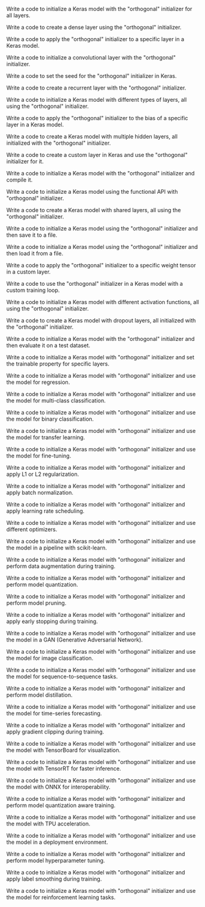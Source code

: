 Write a code to initialize a Keras model with the "orthogonal" initializer for all layers.

Write a code to create a dense layer using the "orthogonal" initializer.

Write a code to apply the "orthogonal" initializer to a specific layer in a Keras model.

Write a code to initialize a convolutional layer with the "orthogonal" initializer.

Write a code to set the seed for the "orthogonal" initializer in Keras.

Write a code to create a recurrent layer with the "orthogonal" initializer.

Write a code to initialize a Keras model with different types of layers, all using the "orthogonal" initializer.

Write a code to apply the "orthogonal" initializer to the bias of a specific layer in a Keras model.

Write a code to create a Keras model with multiple hidden layers, all initialized with the "orthogonal" initializer.

Write a code to create a custom layer in Keras and use the "orthogonal" initializer for it.

Write a code to initialize a Keras model with the "orthogonal" initializer and compile it.

Write a code to initialize a Keras model using the functional API with "orthogonal" initializer.

Write a code to create a Keras model with shared layers, all using the "orthogonal" initializer.

Write a code to initialize a Keras model using the "orthogonal" initializer and then save it to a file.

Write a code to initialize a Keras model using the "orthogonal" initializer and then load it from a file.

Write a code to apply the "orthogonal" initializer to a specific weight tensor in a custom layer.

Write a code to use the "orthogonal" initializer in a Keras model with a custom training loop.

Write a code to initialize a Keras model with different activation functions, all using the "orthogonal" initializer.

Write a code to create a Keras model with dropout layers, all initialized with the "orthogonal" initializer.

Write a code to initialize a Keras model with the "orthogonal" initializer and then evaluate it on a test dataset.

Write a code to initialize a Keras model with "orthogonal" initializer and set the trainable property for specific layers.

Write a code to initialize a Keras model with "orthogonal" initializer and use the model for regression.

Write a code to initialize a Keras model with "orthogonal" initializer and use the model for multi-class classification.

Write a code to initialize a Keras model with "orthogonal" initializer and use the model for binary classification.

Write a code to initialize a Keras model with "orthogonal" initializer and use the model for transfer learning.

Write a code to initialize a Keras model with "orthogonal" initializer and use the model for fine-tuning.

Write a code to initialize a Keras model with "orthogonal" initializer and apply L1 or L2 regularization.

Write a code to initialize a Keras model with "orthogonal" initializer and apply batch normalization.

Write a code to initialize a Keras model with "orthogonal" initializer and apply learning rate scheduling.

Write a code to initialize a Keras model with "orthogonal" initializer and use different optimizers.

Write a code to initialize a Keras model with "orthogonal" initializer and use the model in a pipeline with scikit-learn.

Write a code to initialize a Keras model with "orthogonal" initializer and perform data augmentation during training.

Write a code to initialize a Keras model with "orthogonal" initializer and perform model quantization.

Write a code to initialize a Keras model with "orthogonal" initializer and perform model pruning.

Write a code to initialize a Keras model with "orthogonal" initializer and apply early stopping during training.

Write a code to initialize a Keras model with "orthogonal" initializer and use the model in a GAN (Generative Adversarial Network).

Write a code to initialize a Keras model with "orthogonal" initializer and use the model for image classification.

Write a code to initialize a Keras model with "orthogonal" initializer and use the model for sequence-to-sequence tasks.

Write a code to initialize a Keras model with "orthogonal" initializer and perform model distillation.

Write a code to initialize a Keras model with "orthogonal" initializer and use the model for time-series forecasting.

Write a code to initialize a Keras model with "orthogonal" initializer and apply gradient clipping during training.

Write a code to initialize a Keras model with "orthogonal" initializer and use the model with TensorBoard for visualization.

Write a code to initialize a Keras model with "orthogonal" initializer and use the model with TensorRT for faster inference.

Write a code to initialize a Keras model with "orthogonal" initializer and use the model with ONNX for interoperability.

Write a code to initialize a Keras model with "orthogonal" initializer and perform model quantization aware training.

Write a code to initialize a Keras model with "orthogonal" initializer and use the model with TPU acceleration.

Write a code to initialize a Keras model with "orthogonal" initializer and use the model in a deployment environment.

Write a code to initialize a Keras model with "orthogonal" initializer and perform model hyperparameter tuning.

Write a code to initialize a Keras model with "orthogonal" initializer and apply label smoothing during training.

Write a code to initialize a Keras model with "orthogonal" initializer and use the model for reinforcement learning tasks.